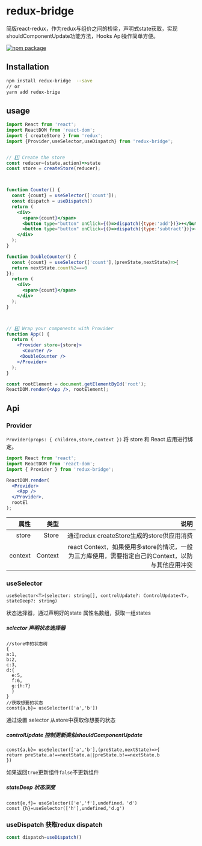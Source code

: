 # redux-bridge
简版react-redux，作为redux与组价之间的桥梁，声明式state获取，实现shouldComponentUpdate功能方法，Hooks Api操作简单方便。

[![npm package](https://img.shields.io/npm/v/redux-bridge.svg?style=flat-square)](https://www.npmjs.org/package/redux-bridge)
## Installation
```sh
npm install redux-bridge  --save
// or
yarn add redux-brige
```
## usage
```jsx
import React from 'react';
import ReactDOM from 'react-dom';
import { createStore } from 'redux';
import {Provider,useSelector,useDispatch} from 'redux-bridge';


// 1️⃣ Create the store
const reducer=(state,action)=>state
const store = createStore(reducer);



function Counter() {
  const {count} = useSelector(['count']);
  const dispatch = useDispatch()
  return (
    <div>
      <span>{count}</span>
      <button type="button" onClick={()=>dispatch({type:'add'})}>+</button>
      <button type="button" onClick={()=>dispatch({type:'subtract'})}>-</button>
    </div>
  );
}

function DoubleCounter() {
  const {count} = useSelector(['count'],(prevState,nextState)=>{
  return nextState.count%2===0
});
  return (
    <div>
      <span>{count}</span>
    </div>
  );
}



// 4️⃣ Wrap your components with Provider
function App() {
  return (
    <Provider store={store}>
      <Counter />
     <DoubleCounter />
    </Provider>
  );
}

const rootElement = document.getElementById('root');
ReactDOM.render(<App />, rootElement);

```
## Api
### Provider
`Provider(props: { children,store,context })`
将 store 和 React 应用进行绑定。

```jsx
import React from 'react';
import ReactDOM from 'react-dom';
import { Provider } from 'redux-bridge';

ReactDOM.render(
  <Provider>
    <App />
  </Provider>,
  rootEl
); 
```
|属性|类型|说明|
|--:|--:|--:|
|store|Store|通过redux createStore生成的store供应用消费|
|context|Context|react Context，如果使用多store的情况，一般为三方库使用，需要指定自己的Context，以防与其他应用冲突|

### useSelector
`useSelector<T>(selector: string[], controlUpdate?: ControlUpdate<T>, stateDeep?: string)`

状态选择器，通过声明好的state 属性名数组，获取一组states

##### selector 声明状态选择器
```
//store中的状态树
{
a:1,
b:2,
c:3,
d:{
  e:5,
  f:6,
  g:{h:7}
  }
}
//获取想要的状态
const{a,b}= useSelector(['a','b'])
```
通过设置 selector 从store中获取你想要的状态
##### controlUpdate 控制更新类似shouldComponentUpdate
```
const{a,b}= useSelector(['a','b'],(preState,nextState)=>{
return preState.a!==nextState.a||preState.b!==nextState.b
})
```
如果返回`true`更新组件`false`不更新组件

##### stateDeep 状态深度
```
const{e,f}= useSelector(['e','f'],undefined，'d')
const {h}=useSelector(['h'],undefined,'d.g')
```
### useDispatch 获取redux dispatch
```jsx
const dispatch=useDispatch()
```

